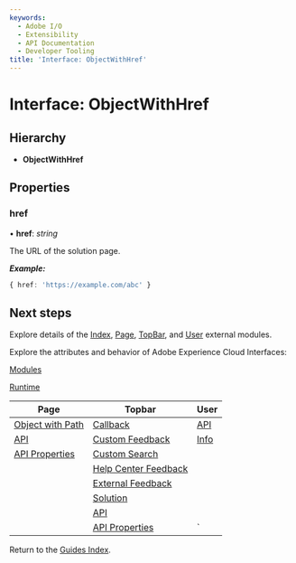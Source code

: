 ```yaml
---
keywords:
  - Adobe I/O
  - Extensibility
  - API Documentation
  - Developer Tooling
title: 'Interface: ObjectWithHref'
---
```


# Interface: ObjectWithHref

## Hierarchy

* **ObjectWithHref**

## Properties

### href

• **href**: *string*

The URL of the solution page.

***Example:***

```typescript
{ href: 'https://example.com/abc' }
```

## Next steps

Explore details of the [Index](../modules/index.md), [Page](../modules/page.md), [TopBar](../modules/topbar.md), and [User](../modules/user.md) external modules.

Explore the attributes and behavior of Adobe Experience Cloud Interfaces:

[Modules](modules.md)

[Runtime](runtime.md)

| Page                                        | Topbar                                                     | User                     |
| ------------------------------------------- | ---------------------------------------------------------- | ------------------------ |
| [Object with Path](page.objectwithpath.md)  | [Callback](topbar.callback.md)                             | [API](user.userapi.md)   |
| [API](page.pageapi.md)                      | [Custom Feedback](topbar.customfeedbackconfig.md)          | [Info](user.userinfo.md) |
| [API Properties](page.pageapiproperties.md) | [Custom Search](topbar.customsearchconfig.md)              |                          |
|                                             | [Help Center Feedback](topbar.helpcenterfeedbackconfig.md) |                          |
|                                             | [External Feedback](topbar.externalfeedbackconfig.md)      |                          |
|                                             | [Solution](topbar.solution.md)                             |                          |
|                                             | [API](topbar.topbarapi.md)                                 |                          |
|                                             | [API Properties](topbar.topbarapiproperties.md)            | `                        |

Return to the [Guides Index](../../../index.md).

